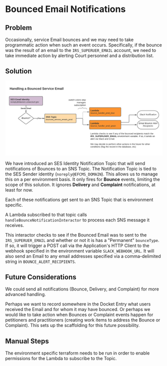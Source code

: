 # Bounced Email Notifications

## Problem

Occasionally, service Email bounces and we may need to take programmatic action when such an event occurs. Specifically, if the bounce was the result of an email to the `IRS_SUPERUER_EMAIL` account, we need to take immediate action by alerting Court personnel and a distribution list.

## Solution

![chart](./bounced-email-notifications.png)

We have introduced an SES Identity Notification Topic that will send notifications of Bounces to an SNS Topic. The Notification Topic is tied to the SES Sender identity (`noreply@EFCMS_DOMAIN`). This allows us to manage this on a per environment basis. It only fires for **Bounce** events, limiting the scope of this solution. It ignores **Delivery** and **Complaint** notifications, at least for now.

Each of these notifications get sent to an SNS Topic that is environment specific.

A Lambda subscribed to that topic calls `handleBounceNotificationInteractor` to process each SNS message it receives.

This interactor checks to see if the Bounced Email was to sent to the `IRS_SUPERUER_EMAIL` and whether or not it is has a "Permanent" `bounceType`. If so, it will trigger a POST call via the Application's HTTP Client to the webhook specified in the environment variable `SLACK_WEBHOOK_URL`. It will also send an Email to any email addresses specified via a comma-delimited string in `BOUNCE_ALERT_RECIPIENTS`.

## Future Considerations

We could send all notifications (Bounce, Delivery, and Complaint) for more advanced handling.

Perhaps we want to record somewhere in the Docket Entry what users received the Email and for whom it may have bounced. Or perhaps we would like to take action when Bounces or Complaint events happen for petitioners and practitioners (creating work items to address the Bounce or Complaint). This sets up the scaffolding for this future possibility.

## Manual Steps

The environment specific terraform needs to be run in order to enable permissions for the Lambda to subscribe to the Topic.
